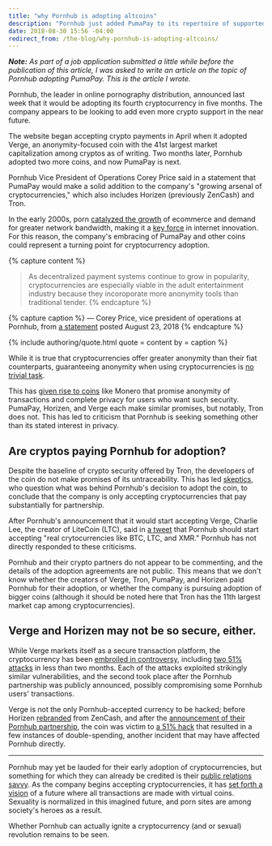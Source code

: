 ```yaml
---
title: "why Pornhub is adopting altcoins"
description: "Pornhub just added PumaPay to its repertoire of supported cryptocurrencies, but it hasn't jumped on Bitcoin or Ethereum. Here's a look at what might be behind this."
date: 2018-08-30 15:56 -04:00
redirect_from: /the-blog/why-pornhub-is-adopting-altcoins/
---
```


***Note:*** *As part of a job application submitted a little while before the publication of this article, I was asked to write an article on the topic of Pornhub adopting PumaPay. This is the article I wrote.*

Pornhub, the leader in online pornography distribution, announced last week that it would be adopting its fourth cryptocurrency in five months. The company appears to be looking to add even more crypto support in the near future.

The website began accepting crypto payments in April when it adopted Verge, an anonymity-focused coin with the 41st largest market capitalization among cryptos as of writing. Two months later, Pornhub adopted two more coins, and now PumaPay is next.

Pornhub Vice President of Operations Corey Price said in a statement that PumaPay would make a solid addition to the company's "growing arsenal of cryptocurrencies," which also includes Horizen (previously ZenCash) and Tron.

In the early 2000s, porn [catalyzed the growth](https://www.businessinsider.com/how-porn-drives-innovation-in-tech-2013-7) of ecommerce and demand for greater network bandwidth, making it a [key force](https://thewebobserver.it/2013/06/04/porn-industry-the-internet-innovation-engine-we-prefer-to-ignore/) in internet innovation. For this reason, the company's embracing of PumaPay and other coins could represent a turning point for cryptocurrency adoption.

{% capture content %}
> As decentralized payment systems continue to grow in popularity, cryptocurrencies are especially viable in the adult entertainment industry because they incoroporate more anonymity tools than traditional tender.
{% endcapture %}

{% capture caption %}
— Corey Price, vice president of operations at Pornhub, from [a statement](https://www.pornhub.com/press/show?id=1581) posted August 23, 2018
{% endcapture %}

{% include authoring/quote.html
    quote = content
    by =    caption
%}

While it is true that cryptocurrencies offer greater anonymity than their fiat counterparts, guaranteeing anonymity when using cryptocurrencies is [no trivial task](https://bitcoinmagazine.com/articles/is-bitcoin-anonymous-a-complete-beginner-s-guide-1447875283/).

This has [given rise to coins](https://cryptoslate.com/battle-privacy-monero-vs-zcash/) like Monero that promise anonymity of transactions and complete privacy for users who want such security. PumaPay, Horizen, and Verge each make similar promises, but notably, Tron does not. This has led to criticism that Pornhub is seeking something other than its stated interest in privacy.

## Are cryptos paying Pornhub for adoption?

Despite the baseline of crypto security offered by Tron, the developers of the coin do not make promises of its untraceability. This has led [skeptics](https://www.ccn.com/whats-the-motive-behind-pornhubs-listing-of-verge-and-now-tron/), who question what was behind Pornhub's decision to adopt the coin, to conclude that the company is only accepting cryptocurrencies that pay substantially for partnership.

After Pornhub's announcement that it would start accepting Verge, Charlie Lee, the creator of LiteCoin (LTC), said in [a tweet](https://twitter.com/satoshilite/status/986249542453506048?lang=en) that Pornhub should start accepting "real crytocurrencies like BTC, LTC, and XMR." Pornhub has not directly responded to these criticisms.

Pornhub and their crypto partners do not appear to be commenting, and the details of the adoption agreements are not public. This means that we don't know whether the creators of Verge, Tron, PumaPay, and Horizen paid Pornhub for their adoption, or whether the company is pursuing adoption of bigger coins (although it should be noted here that Tron has the 11th largest market cap among cryptocurrencies).

## Verge and Horizen may not be so secure, either.

While Verge markets itself as a secure transaction platform, the cryptocurrency has been [embroiled in controversy](https://cryptoslate.com/on-the-verge-of-controversy/), including [two 51% attacks](https://cryptoslate.com/verge-victim-to-yet-another-51-attack-xvg-down-15-in-past-24-hours/) in less than two months. Each of the attacks exploited strikingly similar vulnerabilities, and the second took place after the Pornhub partnership was publicly announced, possibly compromising some Pornhub users' transactions.

Verge is not the only Pornhub-accepted currency to be hacked; before Horizen [rebranded](https://blog.zencash.com/hello-horizen/) from ZenCash, and after the [announcement of their Pornhub partnership](https://cryptoslate.com/tron-and-zencash-added-to-pornhub-payment-methods/), the coin was victim to [a 51% hack](https://cryptoslate.com/hackers-scoop-20-million-in-eth-from-exposed-ethereum-nodes/) that resulted in a few instances of double-spending, another incident that may have affected Pornhub directly.

----

Pornhub may yet be lauded for their early adoption of cryptocurrencies, but something for which they can already be credited is their [public relations savvy](https://www.prexamples.com/2017/02/pornhub-upload-trumps-inauguration-speech/). As the company begins accepting cryptocurrencies, it has [set forth a vision](https://www.youtube.com/watch?time_continue=8&v=pMVYFPEbLVo) of a future where all transactions are made with virtual coins. Sexuality is normalized in this imagined future, and porn sites are among society's heroes as a result.

Whether Pornhub can actually ignite a cryptocurrency (and or sexual) revolution remains to be seen.
